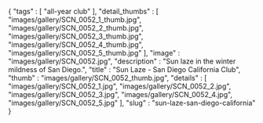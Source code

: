 {
  "tags" : [
              "all-year club"
            ],
  "detail_thumbs" : [
                       "images/gallery/SCN_0052_1_thumb.jpg",
                       "images/gallery/SCN_0052_2_thumb.jpg",
                       "images/gallery/SCN_0052_3_thumb.jpg",
                       "images/gallery/SCN_0052_4_thumb.jpg",
                       "images/gallery/SCN_0052_5_thumb.jpg"
                     ],
  "image" : "images/gallery/SCN_0052.jpg",
  "description" : "Sun laze in the winter mildness of San Diego.",
  "title" : "Sun Laze - San Diego California Club",
  "thumb" : "images/gallery/SCN_0052_thumb.jpg",
  "details" : [
                 "images/gallery/SCN_0052_1.jpg",
                 "images/gallery/SCN_0052_2.jpg",
                 "images/gallery/SCN_0052_3.jpg",
                 "images/gallery/SCN_0052_4.jpg",
                 "images/gallery/SCN_0052_5.jpg"
               ],
  "slug" : "sun-laze-san-diego-california"
}
